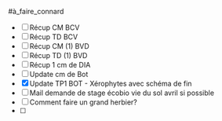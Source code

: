 #à_faire_connard

- [ ] Récup CM BCV
- [ ] Récup TD BCV
- [ ] Récup CM (1) BVD
- [ ] Récup TD (1) BVD
- [ ] Récup 1 cm de DIA
- [ ] Update cm de Bot
- [x] Update TP1 BOT - Xérophytes avec schéma de fin
- [ ] Mail demande de stage écobio vie du sol avril si possible
- [ ] Comment faire un grand herbier?
- [ ] 